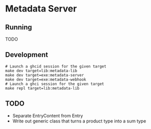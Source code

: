 # Metadata Server

## Running

TODO

## Development

```
# Launch a ghcid session for the given target
make dev target=lib:metadata-lib
make dev target=exe:metadata-server
make dev target=exe:metadata-webhook
# Launch a ghci session for the given target
make repl target=lib:metadata-lib
```

## TODO

- Separate EntryContent from Entry
- Write out generic class that turns a product type into a sum type
